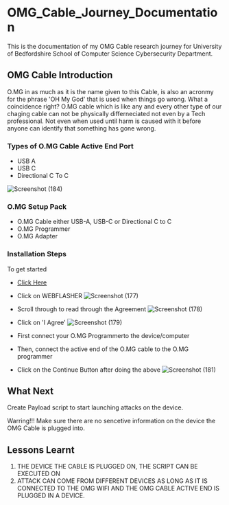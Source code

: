 # OMG_Cable_Journey_Documentation
This is the documentation of my OMG Cable research journey for University of Bedfordshire School of Computer Science Cybersecurity Department.
## OMG Cable Introduction
O.MG in as much as it is the name given to this Cable, is also an acronmy for the phrase 'OH My God' that is used when things go wrong. What a coincidence right?
O.MG cable which is like any and every other type of our chaging cable can not be physically differneciated not even by a Tech professional. Not even when used until harm is caused with it before anyone can identify that something has gone wrong.
### Types of O.MG Cable Active End Port
- USB A
- USB C
- Directional C To C

![Screenshot (184)](https://github.com/user-attachments/assets/194a6918-a0f5-48aa-a126-cfb79be1da52)
### O.MG Setup Pack
- O.MG Cable either USB-A, USB-C or Directional C to C
- O.MG Programmer
- O.MG Adapter
### Installation Steps
To get started 
- [Click Here](https://o.mg.lol/setup/OMGCable/)

- Click on WEBFLASHER
  ![Screenshot (177)](https://github.com/user-attachments/assets/5d8ef9b7-84df-41ea-b9ba-00d3594ac655)

- Scroll through to read through the Agreement
![Screenshot (178)](https://github.com/user-attachments/assets/fdaefb8b-6ee1-423b-8773-69e7e7fc5011)

- Click on 'I Agree'
![Screenshot (179)](https://github.com/user-attachments/assets/5ad87c82-4103-444e-b494-3cdbc1541bc8)

- First connect your O.MG Programmerto the device/computer
- Then, connect the active end of the O.MG cable to the O.MG programmer
- Click on the Continue Button after doing the above
![Screenshot (181)](https://github.com/user-attachments/assets/a5316012-0a43-4d90-81f2-8a76108bfd4f)

## What Next
Create Payload script to start launching attacks on the device.

Warring!!!
Make sure there are no sencetive information on the device the OMG Cable is plugged into. 

## Lessons Learnt
1. THE DEVICE THE CABLE IS PLUGGED ON, THE SCRIPT CAN BE EXECUTED ON
2. ATTACK CAN COME FROM DIFFERENT DEVICES AS LONG AS IT IS CONNECTED TO THE OMG WIFI AND THE OMG CABLE ACTIVE END IS PLUGGED IN A DEVICE.
